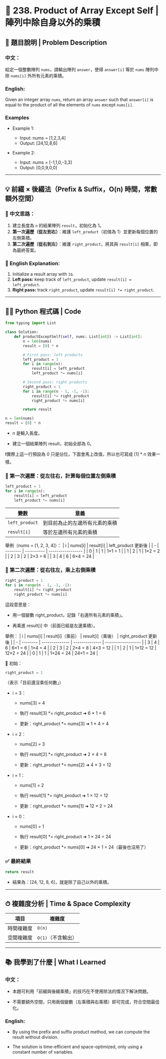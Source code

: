# 🧮 238. Product of Array Except Self | 陣列中除自身以外的乘積

## 📘 題目說明 | Problem Description

### **中文：**  
  給定一個整數陣列 `nums`，請輸出陣列 `answer`，使得 `answer[i]` 等於 `nums` 陣列中除 `nums[i]` 外所有元素的乘積。

### **English:**  
  Given an integer array `nums`, return an array `answer` such that `answer[i]` is equal to the product of all the elements of `nums` except `nums[i]`.

### Examples
- Example 1:

    - Input: nums = [1,2,3,4]
    - Output: [24,12,8,6]

- Example 2:

    - Input: nums = [-1,1,0,-3,3]
    - Output: [0,0,9,0,0]

---

## 💡 前綴 × 後綴法（Prefix & Suffix，O(n) 時間，常數額外空間）

### 🧠 中文思路：
1. 建立長度為 `n` 的結果陣列 `result`，初始化為 1。
2. **第一次遍歷（從左到右）**：維護 `left_product`（初值為 1）並更新每個位置的左側乘積。
3. **第二次遍歷（從右到左）**：維護 `right_product`，將其與 `result[i]` 相乘，即為最終答案。

### 🧠 English Explanation:
1. Initialize a result array with `1`s.
2. **Left pass:** keep track of `left_product`, update `result[i] = left_product`.
3. **Right pass:** track `right_product`, update `result[i] *= right_product`.

---

## 🧑‍💻 Python 程式碼 | Code

```python
from typing import List

class Solution:
    def productExceptSelf(self, nums: List[int]) -> List[int]:
        n = len(nums)
        result = [0] * n

        # First pass: left products
        left_product = 1
        for i in range(n):
            result[i] = left_product
            left_product *= nums[i]

        # Second pass: right products
        right_product = 1
        for i in range(n - 1, -1, -1):
            result[i] *= right_product
            right_product *= nums[i]

        return result
```
```python
n = len(nums)
result = [0] * n
```
- n 是輸入長度。

- 建立一個結果陣列 result，初始全部為 0。

❗實際上這一行預設為 0 只是佔位，下面會馬上改值，所以也可寫成 [1] * n 效果一樣。

### 🔁 第一次遍歷：從左往右，計算每個位置左側乘積
```python
left_product = 1
for i in range(n):
    result[i] = left_product
    left_product *= nums[i]
```
| 變數             | 意義              |
| -------------- | --------------- |
| `left_product` | 到目前為止的左邊所有元素的乘積 |
| `result[i]`    | 等於左邊所有元素的乘積     |

舉例（nums = [1, 2, 3, 4]）：
| i | nums\[i] | result\[i] | left\_product 更新後 |
| - | -------- | ---------- | ----------------- |
| 0 | 1        | 1          | 1×1 = 1           |
| 1 | 2        | 1          | 1×2 = 2           |
| 2 | 3        | 2          | 2×3 = 6           |
| 3 | 4        | 6          | 6×4 = 24          |

### 🔁 第二次遍歷：從右往左，乘上右側乘積
```python
right_product = 1
for i in range(n - 1, -1, -1):
    result[i] *= right_product
    right_product *= nums[i]
```
這段意思是：

- 用一個變數 right_product，記錄「右邊所有元素的乘積」。

- 再乘進 result[i] 中（前面已經是左邊乘積）。

舉例：
| i | nums\[i] | result\[i]（乘前） | result\[i]（乘後） | right\_product 更新後 |
| - | -------- | -------------- | -------------- | ------------------ |
| 3 | 4        | 6              | 6×1 = 6        | 1×4 = 4            |
| 2 | 3        | 2              | 2×4 = 8        | 4×3 = 12           |
| 1 | 2        | 1              | 1×12 = 12      | 12×2 = 24          |
| 0 | 1        | 1              | 1×24 = 24      | 24×1 = 24          |

🔹 初始：
```python
right_product = 1
```
（表示「目前還沒乘任何數」）
- i = 3：

    - nums[3] = 4

    - 執行 result[3] *= right_product ➜ 6 × 1 = 6

    - 更新：right_product *= nums[3] ➜ 1 × 4 = 4

- i = 2：

    - nums[2] = 3

    - 執行 result[2] *= right_product ➜ 2 × 4 = 8

    - 更新：right_product *= nums[2] ➜ 4 × 3 = 12

- i = 1：

    - nums[1] = 2

    - 執行 result[1] *= right_product ➜ 1 × 12 = 12

    - 更新：right_product *= nums[1] ➜ 12 × 2 = 24

- i = 0：

    - nums[0] = 1

    - 執行 result[0] *= right_product ➜ 1 × 24 = 24

    - 更新：right_product *= nums[0] ➜ 24 × 1 = 24（最後也沒用了）

### ✅ 最終結果
```python
return result
```
- 結果為：[24, 12, 8, 6]，就是除了自己以外的乘積。

---

## ⏱ 複雜度分析 | Time & Space Complexity
| 項目    | 複雜度          |
| ----- | ------------ |
| 時間複雜度 | `O(n)`       |
| 空間複雜度 | `O(1)`（不含輸出） |

---

## 📚 我學到了什麼 | What I Learned
### 中文：

- 本題可利用「前綴與後綴乘積」的技巧在不使用除法的情況下解決問題。

- 不需要額外空間，只用兩個變數（左乘積與右乘積）即可完成，符合空間最佳化。

### English:

- By using the prefix and suffix product method, we can compute the result without division.

- The solution is time-efficient and space-optimized, only using a constant number of variables.